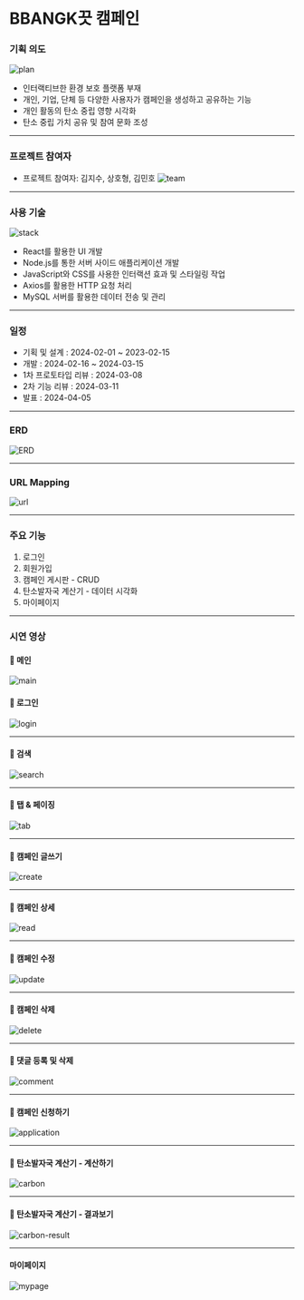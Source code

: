 ﻿# BBANGK끗 캠페인
<!-- * readme 작성요령: https://velog.io/@gmlstjq123/Readme.md-%ED%8C%8C%EC%9D%BC-%EC%9E%91%EC%84%B1%EB%B2%95 -->

### 기획 의도
![plan](https://github.com/jisoooo17/bbangkkeut_campaign/blob/main/intro.png)
* 인터랙티브한 환경 보호 플랫폼 부재
* 개인, 기업, 단체 등 다양한 사용자가 캠페인을 생성하고 공유하는 기능
* 개인 활동의 탄소 중립 영향 시각화
* 탄소 중립 가치 공유 및 참여 문화 조성

---

### 프로젝트 참여자
* 프로젝트 참여자: 김지수, 상호형, 김민호
![team](https://github.com/jisoooo17/bbangkkeut_campaign/blob/main/introduce-teamm.png) 

---

### 사용 기술
![stack](https://github.com/jisoooo17/bbangkkeut_campaign/blob/main/tech-stack.png)

* React를 활용한 UI 개발
* Node.js를 통한 서버 사이드 애플리케이션 개발
* JavaScript와 CSS를 사용한 인터랙션 효과 및 스타일링 작업
* Axios를 활용한 HTTP 요청 처리
* MySQL 서버를 활용한 데이터 전송 및 관리
--- 

### 일정
* 기획 및 설계 : 2024-02-01 ~ 2023-02-15
* 개발 : 2024-02-16 ~ 2024-03-15
* 1차 프로토타입 리뷰 : 2024-03-08
* 2차 기능 리뷰 : 2024-03-11
* 발표 : 2024-04-05

--- 

### ERD
![ERD](https://github.com/jisoooo17/bbangkkeut_campaign/blob/main/erd.png)

--- 

### URL Mapping
![url](https://github.com/jisoooo17/bbangkkeut_campaign/blob/main/urlmapping.png)

---

### 주요 기능
1. 로그인
2. 회원가입
3. 캠페인 게시판 - CRUD
4. 탄소발자국 계산기 - 데이터 시각화
5. 마이페이지

---

### 시연 영상
#### 🌱 메인
![main](https://github.com/jisoooo17/bbangkkeut_campaign/blob/main/main.gif)


#### 🌱 로그인
![login](https://github.com/jisoooo17/bbangkkeut_campaign/blob/main/login.gif)


---


#### 🌱 검색
![search](https://github.com/jisoooo17/bbangkkeut_campaign/blob/main/search.gif)


---


#### 🌱 탭 & 페이징
![tab](https://github.com/jisoooo17/bbangkkeut_campaign/blob/main/tab.gif)


---


#### 🌱 캠페인 글쓰기
![create](https://github.com/jisoooo17/bbangkkeut_campaign/blob/main/create.gif)


---


#### 🌱 캠페인 상세
![read](https://github.com/jisoooo17/bbangkkeut_campaign/blob/main/read.gif)


---


#### 🌱 캠페인 수정
![update](https://github.com/jisoooo17/bbangkkeut_campaign/blob/main/update.gif)


---


#### 🌱 캠페인 삭제
![delete](https://github.com/jisoooo17/bbangkkeut_campaign/blob/main/delete.gif)


---


#### 🌱 댓글 등록 및 삭제
![comment](https://github.com/jisoooo17/bbangkkeut_campaign/blob/main/comment.gif)


---
#### 🌱 캠페인 신청하기
![application](https://github.com/jisoooo17/bbangkkeut_campaign/blob/main/application.gif)


---
#### 🌱 탄소발자국 계산기 - 계산하기
![carbon](https://github.com/jisoooo17/bbangkkeut_campaign/blob/main/carbon.gif)


---
#### 🌱 탄소발자국 계산기 - 결과보기
![carbon-result](https://github.com/jisoooo17/bbangkkeut_campaign/blob/main/carbon-result.gif)



--- 
#### 마이페이지
![mypage](https://github.com/jisoooo17/bbangkkeut_campaign/blob/main/mypage.gif)

